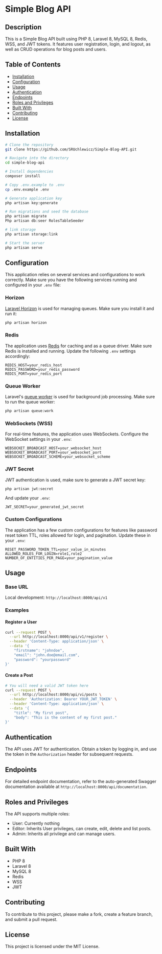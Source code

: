 # Simple Blog API

## Description

This is a Simple Blog API built using PHP 8, Laravel 8, MySQL 8, Redis, WSS, and JWT tokens. It features user registration, login, and logout, as well as CRUD operations for blog posts and users.

## Table of Contents

- [Installation](#installation)
- [Configuration](#configuration)
- [Usage](#usage)
- [Authentication](#authentication)
- [Endpoints](#endpoints)
- [Roles and Privileges](#roles-and-privileges)
- [Built With](#built-with)
- [Contributing](#contributing)
- [License](#license)

## Installation

```bash
# Clone the repository
git clone https://github.com/SRUchlewicz/Simple-Blog-API.git

# Navigate into the directory
cd simple-blog-api

# Install dependencies
composer install

# Copy .env.example to .env
cp .env.example .env

# Generate application key
php artisan key:generate

# Run migrations and seed the database
php artisan migrate
Php artisan db:seer RolesTableSeeder

# link storage
php artisan storage:link

# Start the server
php artisan serve
```

## Configuration

This application relies on several services and configurations to work correctly. Make sure you have the following services running and configured in your `.env` file:

### Horizon

[Laravel Horizon](https://laravel.com/docs/8.x/horizon) is used for managing queues. Make sure you install it and run it:

```bash
php artisan horizon
```

### Redis

The application uses [Redis](https://redis.io/) for caching and as a queue driver. Make sure Redis is installed and running. Update the following `.env` settings accordingly:

```env
REDIS_HOST=your_redis_host
REDIS_PASSWORD=your_redis_password
REDIS_PORT=your_redis_port
```

### Queue Worker

Laravel's [queue worker](https://laravel.com/docs/8.x/queues#running-the-queue-worker) is used for background job processing. Make sure to run the queue worker:

```bash
php artisan queue:work
```

### WebSockets (WSS)

For real-time features, the application uses WebSockets. Configure the WebSocket settings in your `.env`:

```env
WEBSOCKET_BROADCAST_HOST=your_websocket_host
WEBSOCKET_BROADCAST_PORT=your_websocket_port
WEBSOCKET_BROADCAST_SCHEME=your_websocket_scheme
```

### JWT Secret

JWT authentication is used, make sure to generate a JWT secret key:

```bash
php artisan jwt:secret
```

And update your `.env`:

```env
JWT_SECRET=your_generated_jwt_secret
```

### Custom Configurations

The application has a few custom configurations for features like password reset token TTL, roles allowed for login, and pagination. Update these in your `.env`:

```env
RESET_PASSWORD_TOKEN_TTL=your_value_in_minutes
ALLOWED_ROLES_FOR_LOGIN=role1,role2
NUMBER_OF_ENTITIES_PER_PAGE=your_pagination_value
```


## Usage

### Base URL
Local development: `http://localhost:8000/api/v1`

### Examples

#### Register a User
```bash
curl --request POST \
  --url http://localhost:8000/api/v1/register \
  --header 'Content-Type: application/json' \
  --data '{
	"firstname": "johndoe",
	"email": "john.doe@email.com",
	"password": "yourpassword"
}'
```

#### Create a Post
```bash
# You will need a valid JWT token here
curl --request POST \
  --url http://localhost:8000/api/vi/posts \
  --header 'Authorization: Bearer YOUR_JWT_TOKEN' \
  --header 'Content-Type: application/json' \
  --data '{
	"title": "My first post",
	"body": "This is the content of my first post."
}'
```

## Authentication

The API uses JWT for authentication. Obtain a token by logging in, and use the token in the `Authorization` header for subsequent requests.

## Endpoints

For detailed endpoint documentation, refer to the auto-generated Swagger documentation available at `http://localhost:8000/api/documentation`.

## Roles and Privileges

The API supports multiple roles:
- User: Currently nothing
- Editor: Inherits User privileges, can create, edit, delete and list posts.
- Admin: Inherits all privilege and can manage users.

## Built With

- PHP 8
- Laravel 8
- MySQL 8
- Redis
- WSS
- JWT

## Contributing

To contribute to this project, please make a fork, create a feature branch, and submit a pull request.

## License

This project is licensed under the MIT License.